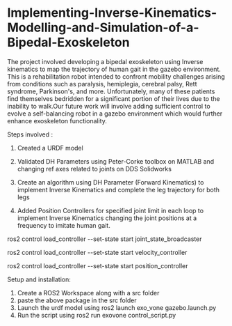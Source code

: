 # Implementing-Inverse-Kinematics-Modelling-and-Simulation-of-a-Bipedal-Exoskeleton

The project involved developing a bipedal exoskeleton using Inverse
kinematics to map the trajectory of human gait in the gazebo
environment. This is a rehabilitation robot intended to confront
mobility challenges arising from conditions such as paralysis,
hemiplegia, cerebral palsy, Rett syndrome, Parkinson's, and more.
Unfortunately, many of these patients find themselves bedridden for a
significant portion of their lives due to the inability to walk.Our
future work will involve adding sufficient control to evolve a
self-balancing robot in a gazebo environment which would further
enhance exoskeleton functionality.

Steps involved :
1. Created a URDF model

2.  Validated DH Parameters using Peter-Corke toolbox on MATLAB and changing ref axes related to joints on DDS Solidworks

3. Create an algorithm using DH Parameter (Forward Kinematics) to implement Inverse Kinematics and complete the leg trajectory for both legs

4. Added Position Controllers for specified joint limit in each loop to implement Inverse Kinematics changing the joint positions at a frequency to imitate human gait.

ros2 control load_controller --set-state start joint_state_broadcaster

ros2 control load_controller --set-state start velocity_controller

ros2 control load_controller --set-state start position_controller

Setup and installation:
1. Create a ROS2 Workspace along with a src folder
2. paste the above package in the src folder
3. Launch the urdf model using ros2 launch exo_vone gazebo.launch.py
4. Run the script using ros2 run exovone control_script.py


   
